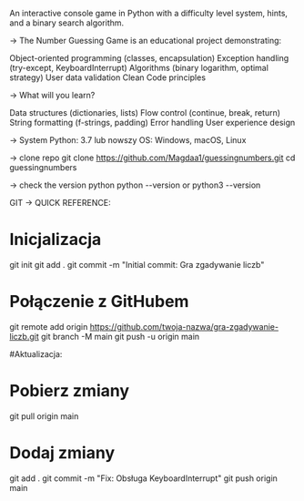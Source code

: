 An interactive console game in Python with a difficulty level system, hints, and a binary search algorithm.

-> The Number Guessing Game is an educational project demonstrating:

Object-oriented programming (classes, encapsulation)
Exception handling (try-except, KeyboardInterrupt)
Algorithms (binary logarithm, optimal strategy)
User data validation
Clean Code principles

-> What will you learn?

Data structures (dictionaries, lists)
Flow control (continue, break, return)
String formatting (f-strings, padding)
Error handling
User experience design

-> System
Python: 3.7 lub nowszy
OS: Windows, macOS, Linux

-> clone repo
git clone https://github.com/Magdaa1/guessingnumbers.git
cd guessingnumbers

-> check the version python
python --version or python3 --version


GIT -> QUICK REFERENCE:

# Inicjalizacja
git init
git add .
git commit -m "Initial commit: Gra zgadywanie liczb"

# Połączenie z GitHubem
git remote add origin https://github.com/twoja-nazwa/gra-zgadywanie-liczb.git
git branch -M main
git push -u origin main

#Aktualizacja:
# Pobierz zmiany
git pull origin main

# Dodaj zmiany
git add .
git commit -m "Fix: Obsługa KeyboardInterrupt"
git push origin main
